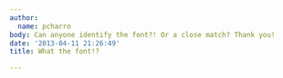 ```yaml
---
author:
  name: pcharro
body: Can anyone identify the font?! Or a close match? Thank you!
date: '2013-04-11 21:26:49'
title: What the font!?

---
```

